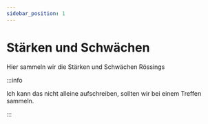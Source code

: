 ```yaml
---
sidebar_position: 1
---
```


# Stärken und Schwächen

Hier sammeln wir die Stärken und Schwächen Rössings

:::info

Ich kann das nicht alleine aufschreiben, sollten wir bei einem Treffen sammeln.

:::
